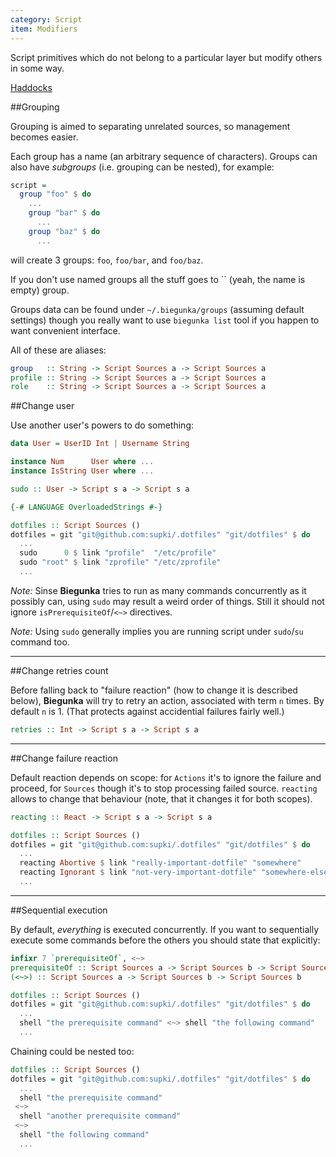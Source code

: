 ```yaml
---
category: Script
item: Modifiers
---
```


Script primitives which do not belong to a particular layer but modify
others in some way.

[Haddocks][0]

##Grouping

Grouping is aimed to separating unrelated sources, so management becomes easier.

Each group has a name (an arbitrary sequence of characters). Groups can also have
*subgroups* (i.e. grouping can be nested), for example:

```haskell
script =
  group "foo" $ do
    ...
    group "bar" $ do
      ...
    group "baz" $ do
      ...
```

will create 3 groups: `foo`, `foo/bar`, and `foo/baz`.

If you don't use named groups all the stuff goes to `` (yeah, the name is empty) group.

Groups data can be found under `~/.biegunka/groups` (assuming default settings)
though you really want to use `biegunka list` tool if you happen to want convenient interface.

All of these are aliases:

```haskell
group   :: String -> Script Sources a -> Script Sources a
profile :: String -> Script Sources a -> Script Sources a
role    :: String -> Script Sources a -> Script Sources a
```

##Change user

Use another user's powers to do something:

```haskell
data User = UserID Int | Username String

instance Num      User where ...
instance IsString User where ...

sudo :: User -> Script s a -> Script s a
```

```haskell
{-# LANGUAGE OverloadedStrings #-}

dotfiles :: Script Sources ()
dotfiles = git "git@github.com:supki/.dotfiles" "git/dotfiles" $ do
  ...
  sudo      0 $ link "profile"  "/etc/profile"
  sudo "root" $ link "zprofile" "/etc/zprofile"
  ...
```

*Note:* Sinse __Biegunka__ tries to run as many commands concurrently as it
possibly can, using `sudo` may result a weird order of things. Still
it should not ignore `isPrerequisiteOf`/`<~>` directives.

*Note:* Using `sudo` generally implies you are running script
under `sudo`/`su` command too.

---

##Change retries count

Before falling back to "failure reaction" (how to change it is described
below), __Biegunka__ will try to retry an action, associated with term
`n` times. By default `n` is 1. (That protects against accidential failures
fairly well.)

```haskell
retries :: Int -> Script s a -> Script s a
```

---

##Change failure reaction

Default reaction depends on scope: for `Actions` it's to ignore the failure and proceed,
for `Sources` though it's to stop processing failed source. `reacting` allows to change that
behaviour (note, that it changes it for both scopes).

```haskell
reacting :: React -> Script s a -> Script s a
```

```haskell
dotfiles :: Script Sources ()
dotfiles = git "git@github.com:supki/.dotfiles" "git/dotfiles" $ do
  ...
  reacting Abortive $ link "really-important-dotfile" "somewhere"
  reacting Ignorant $ link "not-very-important-dotfile" "somewhere-else"
  ...
```

---

##Sequential execution

By default, *everything* is executed concurrently. If you want to sequentially execute
some commands before the others you should state that explicitly:

```haskell
infixr 7 `prerequisiteOf`, <~>
prerequisiteOf :: Script Sources a -> Script Sources b -> Script Sources b
(<~>) :: Script Sources a -> Script Sources b -> Script Sources b
```

```haskell
dotfiles :: Script Sources ()
dotfiles = git "git@github.com:supki/.dotfiles" "git/dotfiles" $ do
  ...
  shell "the prerequisite command" <~> shell "the following command"
  ...
```

Chaining could be nested too:

```haskell
dotfiles :: Script Sources ()
dotfiles = git "git@github.com:supki/.dotfiles" "git/dotfiles" $ do
  ...
  shell "the prerequisite command"
 <~>
  shell "another prerequisite command"
 <~>
  shell "the following command"
  ...
```

  [0]: http://biegunka.github.io/biegunka/Control-Biegunka-Primitive.html#g:3
